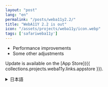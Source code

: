 ```yaml
---
layout: "post"
lang: "en"
permalink: "/posts/weba11y2.2/"
title: "WebA11Y 2.2 is out"
icon: "/assets/projects/weba11y/icon.webp"
tags: ['safariweba11y']
---
```


- Performance improvements
- Some other adjustments

Update is available on the [App Store]({{ collections.projects.weba11y.links.appstore }}).

<details lang="ja">
<summary>日本語</summary>

- パフォーマンスの改善を行いました
- その他いくつかの調整を行いました

アップデートは[App Store]({{ collections.projects.weba11y.links.appstore }})で利用可能です。

</details>
